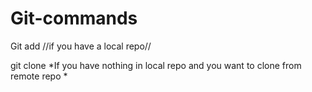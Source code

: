 # Git-commands

Git add <git path>  //if you have a local repo//

git clone <git url>  *If you have nothing in local repo and you want to clone from remote repo *
